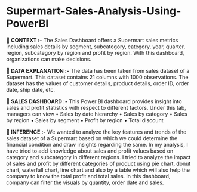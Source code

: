 # Supermart-Sales-Analysis-Using-PowerBI

**	CONTEXT :-**
The Sales Dashboard offers a Supermart sales metrics including sales details by segment, subcategory, category, year, quarter, region, subcategory by region and profit by region. With this dashboard, organizations can make decisions.  

**	DATA EXPLANATION :-**
The data has been taken from sales dataset of a Supermart. This dataset contains 21 columns with 1000 observations. The dataset has the values of customer details, product details, order ID, order date, ship date, etc. 

**	SALES DASHBOARD :-**
This Power BI dashboard provides insight into sales and profit statistics with respect to different factors. Under this tab, managers can view 
•	Sales by date hierarchy
•	Sales by category
•	Sales by region
•	Sales by segment
•	Profit by region
•	Total discount

**	INFERENCE :-**
We wanted to analyze the key features and trends of the sales dataset of a Supermart based on which we could determine the financial condition and draw insights regarding the same. In my analysis, I have tried to add knowledge about sales and profit values based on category and subcategory in different regions.
I tried to analyze the impact of sales and profit by different categories of product using pie chart, donut chart, waterfall chart, line chart and also by a table which will also help the company to know the total profit and total sales. In this dashboard, company can filter the visuals by quantity, order date and sales.

